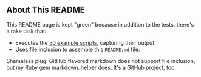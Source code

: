 ## About This README

This README page is kept "green" because in addition to the tests, there's a rake task that:

- Executes the [50 example scripts](markdown/readme), capturing their output.
- Uses file inclusion to assemble this ```README.md``` file.

Shameless plug:  GitHub flavored markdown does not support file inclusion, but my Ruby gem [markdown_helper](https://rubygems.org/gems/markdown_helper) does.  It's a  [GitHub project](https://github.com/BurdetteLamar/markdown_helper#markdown-helper), too.
